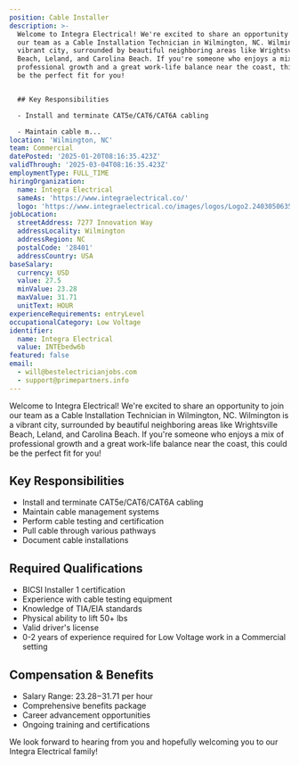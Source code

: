 ```yaml
---
position: Cable Installer
description: >-
  Welcome to Integra Electrical! We're excited to share an opportunity to join
  our team as a Cable Installation Technician in Wilmington, NC. Wilmington is a
  vibrant city, surrounded by beautiful neighboring areas like Wrightsville
  Beach, Leland, and Carolina Beach. If you're someone who enjoys a mix of
  professional growth and a great work-life balance near the coast, this could
  be the perfect fit for you!


  ## Key Responsibilities

  - Install and terminate CAT5e/CAT6/CAT6A cabling

  - Maintain cable m...
location: 'Wilmington, NC'
team: Commercial
datePosted: '2025-01-20T08:16:35.423Z'
validThrough: '2025-03-04T08:16:35.423Z'
employmentType: FULL_TIME
hiringOrganization:
  name: Integra Electrical
  sameAs: 'https://www.integraelectrical.co/'
  logo: 'https://www.integraelectrical.co/images/logos/Logo2.2403050635216.png'
jobLocation:
  streetAddress: 7277 Innovation Way
  addressLocality: Wilmington
  addressRegion: NC
  postalCode: '28401'
  addressCountry: USA
baseSalary:
  currency: USD
  value: 27.5
  minValue: 23.28
  maxValue: 31.71
  unitText: HOUR
experienceRequirements: entryLevel
occupationalCategory: Low Voltage
identifier:
  name: Integra Electrical
  value: INTEbedw6b
featured: false
email:
  - will@bestelectricianjobs.com
  - support@primepartners.info
---
```




Welcome to Integra Electrical! We're excited to share an opportunity to join our team as a Cable Installation Technician in Wilmington, NC. Wilmington is a vibrant city, surrounded by beautiful neighboring areas like Wrightsville Beach, Leland, and Carolina Beach. If you're someone who enjoys a mix of professional growth and a great work-life balance near the coast, this could be the perfect fit for you!

## Key Responsibilities
- Install and terminate CAT5e/CAT6/CAT6A cabling
- Maintain cable management systems
- Perform cable testing and certification
- Pull cable through various pathways
- Document cable installations

## Required Qualifications
- BICSI Installer 1 certification
- Experience with cable testing equipment
- Knowledge of TIA/EIA standards
- Physical ability to lift 50+ lbs
- Valid driver's license
- 0-2 years of experience required for Low Voltage work in a Commercial setting

## Compensation & Benefits
- Salary Range: $23.28-$31.71 per hour
- Comprehensive benefits package
- Career advancement opportunities
- Ongoing training and certifications

We look forward to hearing from you and hopefully welcoming you to our Integra Electrical family!
